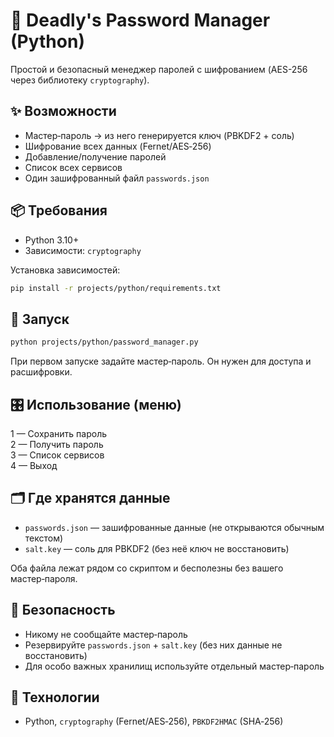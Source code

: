 # 🔐 Deadly's Password Manager (Python)

Простой и безопасный менеджер паролей с шифрованием (AES-256 через библиотеку `cryptography`).

## ✨ Возможности
- Мастер‑пароль → из него генерируется ключ (PBKDF2 + соль)
- Шифрование всех данных (Fernet/AES‑256)
- Добавление/получение паролей
- Список всех сервисов
- Один зашифрованный файл `passwords.json`

## 📦 Требования
- Python 3.10+
- Зависимости: `cryptography`

Установка зависимостей:
```bash
pip install -r projects/python/requirements.txt
```

## 🚀 Запуск
```bash
python projects/python/password_manager.py
```

При первом запуске задайте мастер‑пароль. Он нужен для доступа и расшифровки.

## 🎛️ Использование (меню)
1 — Сохранить пароль  
2 — Получить пароль  
3 — Список сервисов  
4 — Выход

## 🗂️ Где хранятся данные
- `passwords.json` — зашифрованные данные (не открываются обычным текстом)
- `salt.key` — соль для PBKDF2 (без неё ключ не восстановить)

Оба файла лежат рядом со скриптом и бесполезны без вашего мастер‑пароля.

## 🔐 Безопасность
- Никому не сообщайте мастер‑пароль
- Резервируйте `passwords.json` + `salt.key` (без них данные не восстановить)
- Для особо важных хранилищ используйте отдельный мастер‑пароль

## 🧩 Технологии
- Python, `cryptography` (Fernet/AES‑256), `PBKDF2HMAC` (SHA‑256)
